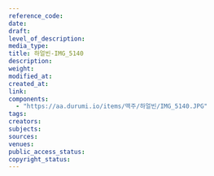 ```yaml
---
reference_code: 
date: 
draft: 
level_of_description: 
media_type: 
title: 하얼빈-IMG_5140 
description: 
weight: 
modified_at: 
created_at: 
link: 
components: 
  - "https://aa.durumi.io/items/맥주/하얼빈/IMG_5140.JPG"
tags: 
creators: 
subjects: 
sources: 
venues: 
public_access_status: 
copyright_status: 
---
```

